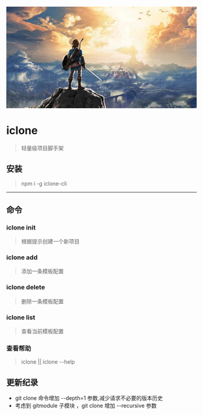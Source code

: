 ![my love](./logo.png)
# iclone    
> 轻量级项目脚手架  
## 安装   
> npm i -g iclone-cli   
---
## 命令   
### iclone init     
> 根据提示创建一个新项目       
### iclone add      
> 添加一条模板配置      
### iclone delete    
> 删除一条模板配置  
### iclone list     
> 查看当前模板配置  
### 查看帮助  
>   iclone || iclone --help 

## 更新纪录 
- git clone 命令增加 --depth=1 参数,减少请求不必要的版本历史
- 考虑到 gitmodule 子模块 ，git clone 增加 --recursive 参数 


 